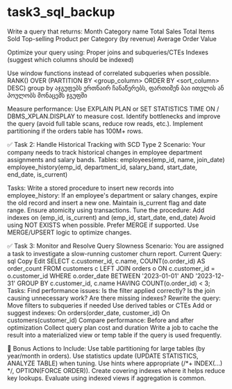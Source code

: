 ﻿# task3_sql_backup

 Write a query that returns: Month Category name Total Sales Total Items Sold Top-selling Product per Category (by revenue) Average Order Value

Optimize your query using: Proper joins and subqueries/CTEs Indexes (suggest which columns should be indexed)

Use window functions instead of correlated subqueries when possible. RANK() OVER (PARTITION BY <group_column> ORDER BY <sort_column> DESC) group by აჯგუფებს ერთნაირ ჩანაწერებს, ფართიშენ ბაი ითვლის ან პოულობს მონაცემს ჯგუფში

Measure performance: Use EXPLAIN PLAN or SET STATISTICS TIME ON / DBMS_XPLAN.DISPLAY to measure cost. Identify bottlenecks and improve the query (avoid full table scans, reduce row reads, etc.). Implement partitioning if the orders table has 100M+ rows.

✅ Task 2: Handle Historical Tracking with SCD Type 2 Scenario: Your company needs to track historical changes in employee department assignments and salary bands. Tables: employees(emp_id, name, join_date) employee_history(emp_id, department_id, salary_band, start_date, end_date, is_current)

Tasks: Write a stored procedure to insert new records into employee_history: If an employee's department or salary changes, expire the old record and insert a new one. Maintain is_current flag and date range. Ensure atomicity using transactions. Tune the procedure: Add indexes on (emp_id, is_current) and (emp_id, start_date, end_date) Avoid using NOT EXISTS when possible. Prefer MERGE if supported. Use MERGE/UPSERT logic to optimize changes.

✅ Task 3: Monitor and Resolve Query Slowness Scenario: You are assigned a task to investigate a slow-running customer churn report. Current Query: sql Copy Edit SELECT c.customer_id, c.name, COUNT(o.order_id) AS order_count FROM customers c LEFT JOIN orders o ON c.customer_id = o.customer_id WHERE o.order_date BETWEEN '2023-01-01' AND '2023-12-31' GROUP BY c.customer_id, c.name HAVING COUNT(o.order_id) < 3; Tasks: Find performance issues: Is the filter applied correctly? Is the join causing unnecessary work? Are there missing indexes? Rewrite the query: Move filters to subqueries if needed Use derived tables or CTEs Add or suggest indexes: On orders(order_date, customer_id) On customers(customer_id) Compare performance: Before and after optimization Collect query plan cost and duration Write a job to cache the result into a materialized view or temp table if the query is used frequently.

🚀 Bonus Actions to Include: Use table partitioning for large tables (by year/month in orders). Use statistics update (UPDATE STATISTICS, ANALYZE TABLE) when tuning. Use hints where appropriate (/*+ INDEX(...) */, OPTION(FORCE ORDER)). Create covering indexes where it helps reduce key lookups. Evaluate using indexed views if aggregation is common.
